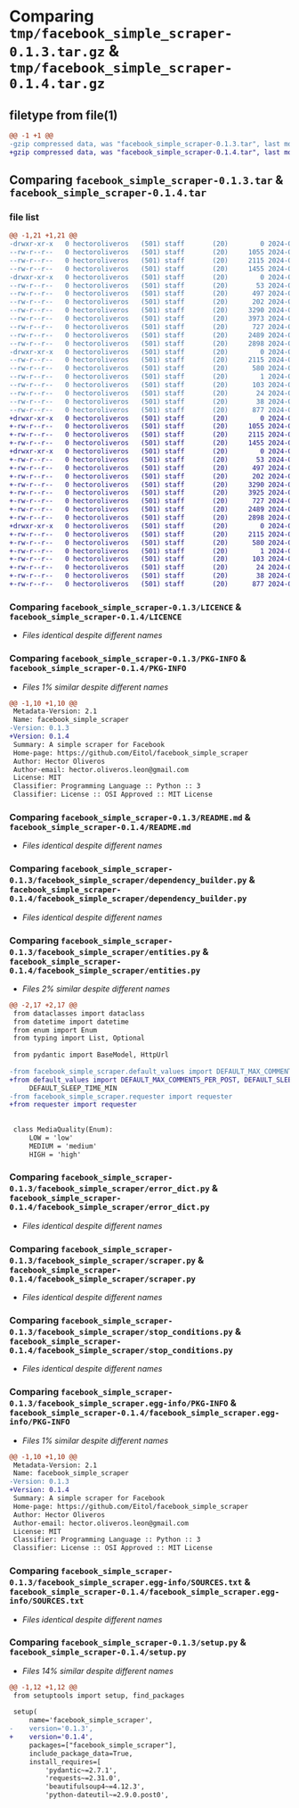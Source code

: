 # Comparing `tmp/facebook_simple_scraper-0.1.3.tar.gz` & `tmp/facebook_simple_scraper-0.1.4.tar.gz`

## filetype from file(1)

```diff
@@ -1 +1 @@
-gzip compressed data, was "facebook_simple_scraper-0.1.3.tar", last modified: Tue May 28 12:47:01 2024, max compression
+gzip compressed data, was "facebook_simple_scraper-0.1.4.tar", last modified: Tue May 28 12:51:05 2024, max compression
```

## Comparing `facebook_simple_scraper-0.1.3.tar` & `facebook_simple_scraper-0.1.4.tar`

### file list

```diff
@@ -1,21 +1,21 @@
-drwxr-xr-x   0 hectoroliveros   (501) staff       (20)        0 2024-05-28 12:47:01.381416 facebook_simple_scraper-0.1.3/
--rw-r--r--   0 hectoroliveros   (501) staff       (20)     1055 2024-05-27 21:08:24.000000 facebook_simple_scraper-0.1.3/LICENCE
--rw-r--r--   0 hectoroliveros   (501) staff       (20)     2115 2024-05-28 12:47:01.381223 facebook_simple_scraper-0.1.3/PKG-INFO
--rw-r--r--   0 hectoroliveros   (501) staff       (20)     1455 2024-05-27 21:02:09.000000 facebook_simple_scraper-0.1.3/README.md
-drwxr-xr-x   0 hectoroliveros   (501) staff       (20)        0 2024-05-28 12:47:01.380213 facebook_simple_scraper-0.1.3/facebook_simple_scraper/
--rw-r--r--   0 hectoroliveros   (501) staff       (20)       53 2024-05-28 12:45:46.000000 facebook_simple_scraper-0.1.3/facebook_simple_scraper/__init__.py
--rw-r--r--   0 hectoroliveros   (501) staff       (20)      497 2024-05-21 22:19:56.000000 facebook_simple_scraper-0.1.3/facebook_simple_scraper/credentials_ring.py
--rw-r--r--   0 hectoroliveros   (501) staff       (20)      202 2024-05-21 22:19:56.000000 facebook_simple_scraper-0.1.3/facebook_simple_scraper/default_values.py
--rw-r--r--   0 hectoroliveros   (501) staff       (20)     3290 2024-05-27 22:05:24.000000 facebook_simple_scraper-0.1.3/facebook_simple_scraper/dependency_builder.py
--rw-r--r--   0 hectoroliveros   (501) staff       (20)     3973 2024-05-28 11:49:34.000000 facebook_simple_scraper-0.1.3/facebook_simple_scraper/entities.py
--rw-r--r--   0 hectoroliveros   (501) staff       (20)      727 2024-05-21 19:24:05.000000 facebook_simple_scraper-0.1.3/facebook_simple_scraper/error_dict.py
--rw-r--r--   0 hectoroliveros   (501) staff       (20)     2489 2024-05-21 22:31:37.000000 facebook_simple_scraper-0.1.3/facebook_simple_scraper/scraper.py
--rw-r--r--   0 hectoroliveros   (501) staff       (20)     2898 2024-05-21 16:26:34.000000 facebook_simple_scraper-0.1.3/facebook_simple_scraper/stop_conditions.py
-drwxr-xr-x   0 hectoroliveros   (501) staff       (20)        0 2024-05-28 12:47:01.381001 facebook_simple_scraper-0.1.3/facebook_simple_scraper.egg-info/
--rw-r--r--   0 hectoroliveros   (501) staff       (20)     2115 2024-05-28 12:47:01.000000 facebook_simple_scraper-0.1.3/facebook_simple_scraper.egg-info/PKG-INFO
--rw-r--r--   0 hectoroliveros   (501) staff       (20)      580 2024-05-28 12:47:01.000000 facebook_simple_scraper-0.1.3/facebook_simple_scraper.egg-info/SOURCES.txt
--rw-r--r--   0 hectoroliveros   (501) staff       (20)        1 2024-05-28 12:47:01.000000 facebook_simple_scraper-0.1.3/facebook_simple_scraper.egg-info/dependency_links.txt
--rw-r--r--   0 hectoroliveros   (501) staff       (20)      103 2024-05-28 12:47:01.000000 facebook_simple_scraper-0.1.3/facebook_simple_scraper.egg-info/requires.txt
--rw-r--r--   0 hectoroliveros   (501) staff       (20)       24 2024-05-28 12:47:01.000000 facebook_simple_scraper-0.1.3/facebook_simple_scraper.egg-info/top_level.txt
--rw-r--r--   0 hectoroliveros   (501) staff       (20)       38 2024-05-28 12:47:01.381455 facebook_simple_scraper-0.1.3/setup.cfg
--rw-r--r--   0 hectoroliveros   (501) staff       (20)      877 2024-05-28 12:46:37.000000 facebook_simple_scraper-0.1.3/setup.py
+drwxr-xr-x   0 hectoroliveros   (501) staff       (20)        0 2024-05-28 12:51:05.814032 facebook_simple_scraper-0.1.4/
+-rw-r--r--   0 hectoroliveros   (501) staff       (20)     1055 2024-05-27 21:08:24.000000 facebook_simple_scraper-0.1.4/LICENCE
+-rw-r--r--   0 hectoroliveros   (501) staff       (20)     2115 2024-05-28 12:51:05.813803 facebook_simple_scraper-0.1.4/PKG-INFO
+-rw-r--r--   0 hectoroliveros   (501) staff       (20)     1455 2024-05-27 21:02:09.000000 facebook_simple_scraper-0.1.4/README.md
+drwxr-xr-x   0 hectoroliveros   (501) staff       (20)        0 2024-05-28 12:51:05.812710 facebook_simple_scraper-0.1.4/facebook_simple_scraper/
+-rw-r--r--   0 hectoroliveros   (501) staff       (20)       53 2024-05-28 12:51:03.000000 facebook_simple_scraper-0.1.4/facebook_simple_scraper/__init__.py
+-rw-r--r--   0 hectoroliveros   (501) staff       (20)      497 2024-05-21 22:19:56.000000 facebook_simple_scraper-0.1.4/facebook_simple_scraper/credentials_ring.py
+-rw-r--r--   0 hectoroliveros   (501) staff       (20)      202 2024-05-21 22:19:56.000000 facebook_simple_scraper-0.1.4/facebook_simple_scraper/default_values.py
+-rw-r--r--   0 hectoroliveros   (501) staff       (20)     3290 2024-05-27 22:05:24.000000 facebook_simple_scraper-0.1.4/facebook_simple_scraper/dependency_builder.py
+-rw-r--r--   0 hectoroliveros   (501) staff       (20)     3925 2024-05-28 12:50:49.000000 facebook_simple_scraper-0.1.4/facebook_simple_scraper/entities.py
+-rw-r--r--   0 hectoroliveros   (501) staff       (20)      727 2024-05-21 19:24:05.000000 facebook_simple_scraper-0.1.4/facebook_simple_scraper/error_dict.py
+-rw-r--r--   0 hectoroliveros   (501) staff       (20)     2489 2024-05-21 22:31:37.000000 facebook_simple_scraper-0.1.4/facebook_simple_scraper/scraper.py
+-rw-r--r--   0 hectoroliveros   (501) staff       (20)     2898 2024-05-21 16:26:34.000000 facebook_simple_scraper-0.1.4/facebook_simple_scraper/stop_conditions.py
+drwxr-xr-x   0 hectoroliveros   (501) staff       (20)        0 2024-05-28 12:51:05.813574 facebook_simple_scraper-0.1.4/facebook_simple_scraper.egg-info/
+-rw-r--r--   0 hectoroliveros   (501) staff       (20)     2115 2024-05-28 12:51:05.000000 facebook_simple_scraper-0.1.4/facebook_simple_scraper.egg-info/PKG-INFO
+-rw-r--r--   0 hectoroliveros   (501) staff       (20)      580 2024-05-28 12:51:05.000000 facebook_simple_scraper-0.1.4/facebook_simple_scraper.egg-info/SOURCES.txt
+-rw-r--r--   0 hectoroliveros   (501) staff       (20)        1 2024-05-28 12:51:05.000000 facebook_simple_scraper-0.1.4/facebook_simple_scraper.egg-info/dependency_links.txt
+-rw-r--r--   0 hectoroliveros   (501) staff       (20)      103 2024-05-28 12:51:05.000000 facebook_simple_scraper-0.1.4/facebook_simple_scraper.egg-info/requires.txt
+-rw-r--r--   0 hectoroliveros   (501) staff       (20)       24 2024-05-28 12:51:05.000000 facebook_simple_scraper-0.1.4/facebook_simple_scraper.egg-info/top_level.txt
+-rw-r--r--   0 hectoroliveros   (501) staff       (20)       38 2024-05-28 12:51:05.814083 facebook_simple_scraper-0.1.4/setup.cfg
+-rw-r--r--   0 hectoroliveros   (501) staff       (20)      877 2024-05-28 12:51:03.000000 facebook_simple_scraper-0.1.4/setup.py
```

### Comparing `facebook_simple_scraper-0.1.3/LICENCE` & `facebook_simple_scraper-0.1.4/LICENCE`

 * *Files identical despite different names*

### Comparing `facebook_simple_scraper-0.1.3/PKG-INFO` & `facebook_simple_scraper-0.1.4/PKG-INFO`

 * *Files 1% similar despite different names*

```diff
@@ -1,10 +1,10 @@
 Metadata-Version: 2.1
 Name: facebook_simple_scraper
-Version: 0.1.3
+Version: 0.1.4
 Summary: A simple scraper for Facebook
 Home-page: https://github.com/Eitol/facebook_simple_scraper
 Author: Hector Oliveros
 Author-email: hector.oliveros.leon@gmail.com
 License: MIT
 Classifier: Programming Language :: Python :: 3
 Classifier: License :: OSI Approved :: MIT License
```

### Comparing `facebook_simple_scraper-0.1.3/README.md` & `facebook_simple_scraper-0.1.4/README.md`

 * *Files identical despite different names*

### Comparing `facebook_simple_scraper-0.1.3/facebook_simple_scraper/dependency_builder.py` & `facebook_simple_scraper-0.1.4/facebook_simple_scraper/dependency_builder.py`

 * *Files identical despite different names*

### Comparing `facebook_simple_scraper-0.1.3/facebook_simple_scraper/entities.py` & `facebook_simple_scraper-0.1.4/facebook_simple_scraper/entities.py`

 * *Files 2% similar despite different names*

```diff
@@ -2,17 +2,17 @@
 from dataclasses import dataclass
 from datetime import datetime
 from enum import Enum
 from typing import List, Optional
 
 from pydantic import BaseModel, HttpUrl
 
-from facebook_simple_scraper.default_values import DEFAULT_MAX_COMMENTS_PER_POST, DEFAULT_SLEEP_TIME_MAX, \
+from default_values import DEFAULT_MAX_COMMENTS_PER_POST, DEFAULT_SLEEP_TIME_MAX, \
     DEFAULT_SLEEP_TIME_MIN
-from facebook_simple_scraper.requester import requester
+from requester import requester
 
 
 class MediaQuality(Enum):
     LOW = 'low'
     MEDIUM = 'medium'
     HIGH = 'high'
```

### Comparing `facebook_simple_scraper-0.1.3/facebook_simple_scraper/error_dict.py` & `facebook_simple_scraper-0.1.4/facebook_simple_scraper/error_dict.py`

 * *Files identical despite different names*

### Comparing `facebook_simple_scraper-0.1.3/facebook_simple_scraper/scraper.py` & `facebook_simple_scraper-0.1.4/facebook_simple_scraper/scraper.py`

 * *Files identical despite different names*

### Comparing `facebook_simple_scraper-0.1.3/facebook_simple_scraper/stop_conditions.py` & `facebook_simple_scraper-0.1.4/facebook_simple_scraper/stop_conditions.py`

 * *Files identical despite different names*

### Comparing `facebook_simple_scraper-0.1.3/facebook_simple_scraper.egg-info/PKG-INFO` & `facebook_simple_scraper-0.1.4/facebook_simple_scraper.egg-info/PKG-INFO`

 * *Files 1% similar despite different names*

```diff
@@ -1,10 +1,10 @@
 Metadata-Version: 2.1
 Name: facebook_simple_scraper
-Version: 0.1.3
+Version: 0.1.4
 Summary: A simple scraper for Facebook
 Home-page: https://github.com/Eitol/facebook_simple_scraper
 Author: Hector Oliveros
 Author-email: hector.oliveros.leon@gmail.com
 License: MIT
 Classifier: Programming Language :: Python :: 3
 Classifier: License :: OSI Approved :: MIT License
```

### Comparing `facebook_simple_scraper-0.1.3/facebook_simple_scraper.egg-info/SOURCES.txt` & `facebook_simple_scraper-0.1.4/facebook_simple_scraper.egg-info/SOURCES.txt`

 * *Files identical despite different names*

### Comparing `facebook_simple_scraper-0.1.3/setup.py` & `facebook_simple_scraper-0.1.4/setup.py`

 * *Files 14% similar despite different names*

```diff
@@ -1,12 +1,12 @@
 from setuptools import setup, find_packages
 
 setup(
     name='facebook_simple_scraper',
-    version='0.1.3',
+    version='0.1.4',
     packages=["facebook_simple_scraper"],
     include_package_data=True,
     install_requires=[
         'pydantic~=2.7.1',
         'requests~=2.31.0',
         'beautifulsoup4~=4.12.3',
         'python-dateutil~=2.9.0.post0',
```

